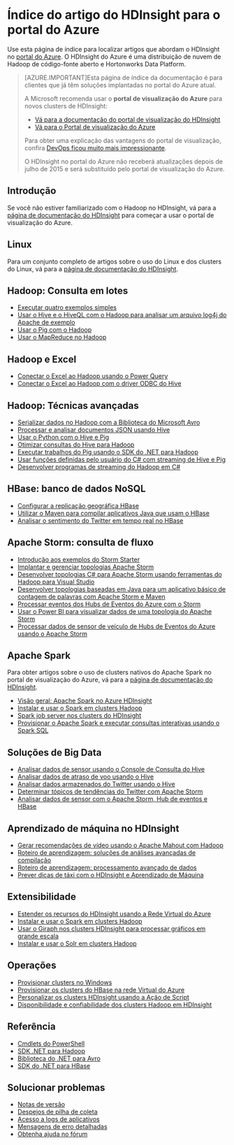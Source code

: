 <properties
   pageTitle="Índice do artigo do HDInsight para o portal do Azure | Microsoft Azure"
   description="Uma página de índice com links para artigos sobre o HDInsight no portal do Azure. A Microsoft recomenda o portal de visualização do Azure para novos clusters Hadoop no HDInsight."
   services="hdinsight"
   documentationCenter="na"
   authors="cjgronlund"
   manager="pablissima"
   editor=""/>

<tags
   ms.service="hdinsight"
   ms.devlang="na"
   ms.topic="index-page"
   ms.tgt_pltfrm="na"
   ms.workload="big-data"
   ms.date="08/17/2015"
   ms.author="cjgronlund"/>

# Índice do artigo do HDInsight para o portal do Azure

Use esta página de índice para localizar artigos que abordam o HDInsight no [portal do Azure](https://manage.windowsazure.com/). O HDInsight do Azure é uma distribuição de nuvem de Hadoop de código-fonte aberto e Hortonworks Data Platform.


> [AZURE.IMPORTANT]Esta página de índice da documentação é para clientes que já têm soluções implantadas no portal do Azure atual.
>
> A Microsoft recomenda usar o **portal de visualização do Azure** para novos clusters de HDInsight:
>
> * [Vá para a documentação do portal de visualização do HDInsight](/documentation/services/hdinsight/)
> * [Vá para o Portal de visualização do Azure](https://portal.azure.com/)
>
> Para obter uma explicação das vantagens do portal de visualização, confira [DevOps ficou muito mais impressionante](/overview/preview-portal/).
>
> O HDInsight no portal do Azure não receberá atualizações depois de julho de 2015 e será substituído pelo portal de visualização do Azure.

## Introdução

Se você não estiver familiarizado com o Hadoop no HDInsight, vá para a [página de documentação do HDInsight](/documentation/services/hdinsight/) para começar a usar o portal de visualização do Azure.

## Linux

Para um conjunto completo de artigos sobre o uso do Linux e dos clusters do Linux, vá para a [página de documentação do HDInsight](/documentation/services/hdinsight/).

## Hadoop: Consulta em lotes

* [Executar quatro exemplos simples](hdinsight-run-samples.md)
* [Usar o Hive e o HiveQL com o Hadoop para analisar um arquivo log4j do Apache de exemplo](hdinsight-use-hive.md)
* [Usar o Pig com o Hadoop](hdinsight-use-pig.md)
* [Usar o MapReduce no Hadoop](hdinsight-use-mapreduce.md)

## Hadoop e Excel

* [Conectar o Excel ao Hadoop usando o Power Query](hdinsight-connect-excel-power-query.md)
* [Conectar o Excel ao Hadoop com o driver ODBC do Hive](hdinsight-connect-excel-hive-odbc-driver.md)


## Hadoop: Técnicas avançadas

* [Serializar dados no Hadoop com a Biblioteca do Microsoft Avro](hdinsight-dotnet-avro-serialization.md)
* [Processar e analisar documentos JSON usando Hive](hdinsight-using-json-in-hive.md)
* [Usar o Python com o Hive e Pig](hdinsight-python.md)
* [Otimizar consultas do Hive para Hadoop](hdinsight-hadoop-optimize-hive-query–v1.md)
* [Executar trabalhos do Pig usando o SDK do .NET para Hadoop](hdinsight-hadoop-use-pig-dotnet-sdk-v1.md)
* [Usar funções definidas pelo usuário do C# com streaming de Hive e Pig](hdinsight-hadoop-hive-pig-udf-dotnet-csharp.md)
* [Desenvolver programas de streaming do Hadoop em C#](hdinsight-hadoop-develop-deploy-streaming-jobs.md)

## HBase: banco de dados NoSQL

* [Configurar a replicação geográfica HBase](hdinsight-hbase-geo-replication.md)
* [Utilizar o Maven para compilar aplicativos Java que usam o HBase](hdinsight-hbase-build-java-maven.md)
* [Analisar o sentimento do Twitter em tempo real no HBase](hdinsight-hbase-analyze-twitter-sentiment.md)

## Apache Storm: consulta de fluxo

* [Introdução aos exemplos do Storm Starter](hdinsight-apache-storm-tutorial-get-started-v1.md)
* [Implantar e gerenciar topologias Apache Storm](hdinsight-storm-deploy-monitor-topology.md)
* [Desenvolver topologias C# para Apache Storm usando ferramentas do Hadoop para Visual Studio](hdinsight-storm-develop-csharp-visual-studio-topology.md)
* [Desenvolver topologias baseadas em Java para um aplicativo básico de contagem de palavras com Apache Storm e Maven](hdinsight-storm-develop-java-topology.md)
* [Processar eventos dos Hubs de Eventos do Azure com o Storm](hdinsight-storm-develop-csharp-event-hub-topology.md)
* [Usar o Power BI para visualizar dados de uma topologia do Apache Storm](hdinsight-storm-power-bi-topology.md)
* [Processar dados de sensor de veículo de Hubs de Eventos do Azure usando o Apache Storm](hdinsight-storm-iot-eventhub-documentdb.md)

## Apache Spark

Para obter artigos sobre o uso de clusters nativos do Apache Spark no portal de visualização do Azure, vá para a [página de documentação do HDInsight](/documentation/services/hdinsight/).

* [Visão geral: Apache Spark no Azure HDInsight](hdinsight-apache-spark-overview.md)
* [Instalar e usar o Spark em clusters Hadoop](hdinsight-hadoop-spark-install.md)
* [Spark job server nos clusters do HDInsight](hdinsight-apache-spark-job-server.md)
* [Provisionar o Apache Spark e executar consultas interativas usando o Spark SQL](hdinsight-apache-spark-zeppelin-notebook-jupyter-spark-sql-v1.md)


## Soluções de Big Data

* [Analisar dados de sensor usando o Console de Consulta do Hive](hdinsight-hive-analyze-sensor-data.md)
* [Analisar dados de atraso de voo usando o Hive](hdinsight-analyze-flight-delay-data.md)
* [Analisar dados armazenados do Twitter usando o Hive](hdinsight-analyze-twitter-data.md)
* [Determinar tópicos de tendências do Twitter com Apache Storm](hdinsight-storm-twitter-trending.md)
* [Analisar dados de sensor com o Apache Storm, Hub de eventos e HBase](hdinsight-storm-sensor-data-analysis.md)

## Aprendizado de máquina no HDInsight

* [Gerar recomendações de vídeo usando o Apache Mahout com Hadoop](hdinsight-mahout.md)
* [Roteiro de aprendizagem: soluções de análises avançadas de compilação](machine-learning-data-science-how-to-create-machine-learning-service.md)
* [Roteiro de aprendizagem: processamento avançado de dados](machine-learning-data-science-advanced-data-processing.md)
* [Prever dicas de táxi com o HDInsight e Aprendizado de Máquina](machine-learning-data-science-process-hive-walkthrough.md)

## Extensibilidade

* [Estender os recursos do HDInsight usando a Rede Virtual do Azure](hdinsight-extend-hadoop-virtual-network.md)
* [Instalar e usar o Spark em clusters Hadoop](hdinsight-hadoop-spark-install.md)
* [Usar o Giraph nos clusters HDInsight para processar gráficos em grande escala](hdinsight-hadoop-giraph-install-v1.md)
* [Instalar e usar o Solr em clusters Hadoop](hdinsight-hadoop-solr-install-v1.md)

## Operações

* [Provisionar clusters no Windows](hdinsight-provision-clusters-v1.md)
* [Provisionar os clusters do HBase na rede Virtual do Azure](hdinsight-hbase-provision-vnet.md)
* [Personalizar os clusters HDInsight usando a Ação de Script](hdinsight-hadoop-customize-cluster-v1.md)
* [Disponibilidade e confiabilidade dos clusters Hadoop em HDInsight](hdinsight-high-availability.md)

## Referência

* [Cmdlets do PowerShell](https://msdn.microsoft.com/library/azure/dn858087.aspx)  
* [SDK .NET para Hadoop](http://msdn.microsoft.com/library/azure/dn469975.aspx)  
* [Biblioteca do .NET para Avro](https://hadoopsdk.codeplex.com/wikipage?title=Avro%20Library)  
* [SDK do .NET para HBase](https://www.nuget.org/packages/Microsoft.HBase.Client/)  

## Solucionar problemas

* [Notas de versão](hdinsight-release-notes.md)
* [Despejos de pilha de coleta](hdinsight-hadoop-collect-debug-heap-dumps.md)
* [Acesso a logs de aplicativos](hdinsight-hadoop-access-yarn-app-logs.md)
* [Mensagens de erro detalhadas](hdinsight-debug-jobs.md)
* [Obtenha ajuda no fórum](https://social.msdn.microsoft.com/forums/azure/home?forum=hdinsight)

<!---HONumber=Oct15_HO1-->